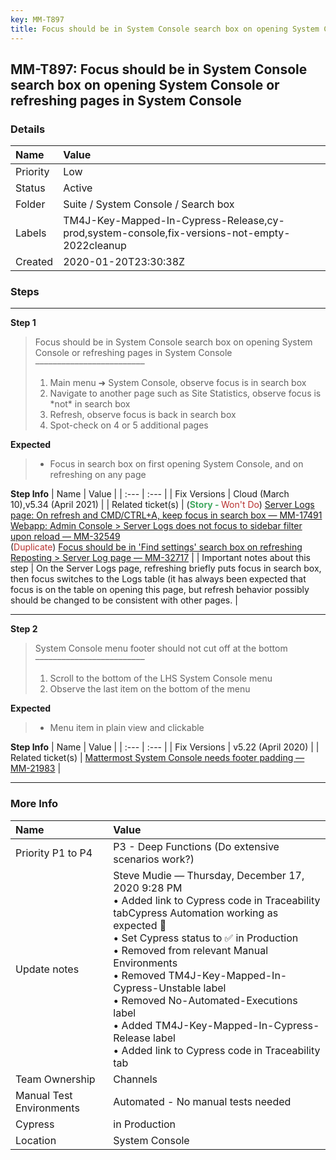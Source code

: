 ```yaml
---
key: MM-T897
title: Focus should be in System Console search box on opening System Console or refreshing pages in System Console
---
```


## MM-T897: Focus should be in System Console search box on opening System Console or refreshing pages in System Console

### Details

| Name     | Value                                                                                        |
| :------- | :------------------------------------------------------------------------------------------- |
| Priority | Low                                                                                          |
| Status   | Active                                                                                       |
| Folder   | Suite / System Console / Search box                                                          |
| Labels   | TM4J-Key-Mapped-In-Cypress-Release,cy-prod,system-console,fix-versions-not-empty-2022cleanup |
| Created  | 2020-01-20T23:30:38Z                                                                         |

### Steps

<hr/>

**Step 1**

> <article>Focus should be in System Console search box on opening System Console or refreshing pages in System Console<br>–––––––––––––––––––––––––<br><ol><li>Main menu ➜ System Console, observe focus is in search box</li><li>Navigate to another page such as Site Statistics, observe focus is *not* in search box</li><li>Refresh, observe focus is back in search box</li><li>Spot-check on 4 or 5 additional pages</li></ol></article>

**Expected**

> <article><ul><li>Focus in search box on first opening System Console, and on refreshing on any page</li></ul></article>

**Step Info**
| Name | Value |
| :--- | :--- |
| Fix Versions | Cloud (March 10),v5.34 (April 2021) |
| Related ticket(s) | (<strong><span style="color: rgb(65, 168, 95);">Story -&nbsp;</span></strong><span style="color: rgb(184, 49, 47);">Won't Do</span>)&nbsp;<a href="https://mattermost.atlassian.net/browse/MM-17491">Server Logs page: On refresh and CMD/CTRL+A, keep focus in search box — MM-17491</a><br><a href="https://mattermost.atlassian.net/browse/MM-32549">Webapp: Admin Console &gt; Server Logs does not focus to sidebar filter upon reload — MM-32549</a><br>(<span style="color: rgb(184, 49, 47);">Duplicate</span>) <a href="https://mattermost.atlassian.net/browse/MM-32717">Focus should be in 'Find settings' search box on refreshing Reposting &gt; Server Log page — MM-32717</a> |
| Important notes about this step | On the Server Logs page, refreshing briefly puts focus in search box, then focus switches to the Logs table (it has always been expected that focus is on the table on opening this page, but refresh behavior possibly should be changed to be consistent with other pages. |

<hr/>

**Step 2**

> <article>System Console menu footer should not cut off at the bottom<br>–––––––––––––––––––––––––<ol><li>Scroll to the bottom of the LHS System Console menu</li><li>Observe the last item on the bottom of the menu</li></ol></article>

**Expected**

> <article><ul><li>Menu item in plain view and clickable</li></ul></article>

**Step Info**
| Name | Value |
| :--- | :--- |
| Fix Versions | v5.22 (April 2020) |
| Related ticket(s) | <a href="https://mattermost.atlassian.net/browse/MM-21983">Mattermost System Console needs footer padding — MM-21983</a> |

<hr/>

### More Info

| Name                     | Value                                                                                                                                                                                                                                                                                                                                                                                                                                             |
| :----------------------- | :------------------------------------------------------------------------------------------------------------------------------------------------------------------------------------------------------------------------------------------------------------------------------------------------------------------------------------------------------------------------------------------------------------------------------------------------ |
| Priority P1 to P4        | P3 - Deep Functions (Do extensive scenarios work?)                                                                                                                                                                                                                                                                                                                                                                                                |
| Update notes             | Steve Mudie — Thursday, December 17, 2020 9:28 PM<br>• Added link to Cypress code in Traceability tabCypress Automation working as expected 🎉<br>• Set Cypress status to ✅ in Production<br>• Removed from relevant Manual Environments<br>• Removed TM4J-Key-Mapped-In-Cypress-Unstable label<br>• Removed No-Automated-Executions label<br>• Added TM4J-Key-Mapped-In-Cypress-Release label<br>• Added link to Cypress code in Traceability tab |
| Team Ownership           | Channels                                                                                                                                                                                                                                                                                                                                                                                                                                          |
| Manual Test Environments | Automated - No manual tests needed                                                                                                                                                                                                                                                                                                                                                                                                                |
| Cypress                  | in Production                                                                                                                                                                                                                                                                                                                                                                                                                                     |
| Location                 | System Console                                                                                                                                                                                                                                                                                                                                                                                                                                    |

